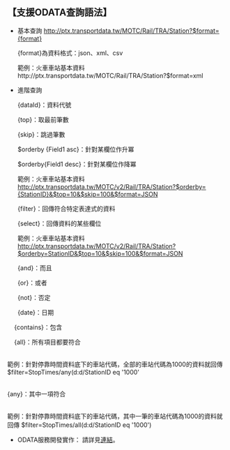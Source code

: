 ## 【支援ODATA查詢語法】



-  基本查詢 http://ptx.transportdata.tw/MOTC/Rail/TRA/Station?$format={format}

     {format}為資料格式：json、xml、csv
     
     範例：火車車站基本資料http://ptx.transportdata.tw/MOTC/Rail/TRA/Station?$format=xml

-  進階查詢
   
   {dataId}：資料代號
   
   {top}：取最前筆數
   
   {skip}：跳過筆數
   
   $orderby {Field1 asc}：針對某欄位作升冪 
   
   $orderby{Field1 desc}：針對某欄位作降冪    
   
   範例：火車車站基本資料 http://ptx.transportdata.tw/MOTC/v2/Rail/TRA/Station?$orderby={StationID}&$top=10&$skip=100&$format=JSON 
   
   {filter}：回傳符合特定表達式的資料  
   
   {select}：回傳資料的某些欄位    
   
   範例：火車車站基本資料 http://ptx.transportdata.tw/MOTC/v2/Rail/TRA/Station?$orderby=StationID&$top=10&$skip=100&$format=JSON 
   
   {and}：而且
   
   {or}：或者     
   
   {not}：否定     
   
   {date}：日期     
    
     
{contains}：包含     
    
     
{all}：所有項目都要符合       
    
    
範例：針對停靠時間資料底下的車站代碼，全部的車站代碼為1000的資料就回傳  
$filter=StopTimes/any(d:d/StationID eq '1000'
    
    
{any}：其中一項符合   
    
    
範例：針對停靠時間資料底下的車站代碼，其中一筆的車站代碼為1000的資料就回傳 
$filter=StopTimes/all(d:d/StationID eq  '1000') 



-  ODATA服務開發實作： 請詳見[連結](http://ptx.transportdata.tw/ptx/Download/公共運輸整合資訊平台資料服務開發實作.pdf)。

